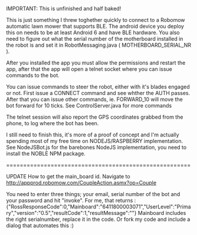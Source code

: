 

IMPORTANT: This is unfinished and half baked!

This is just something I threw toghether quickly to connect to a Robomow automatic lawn mower that supports BLE.
The android device you deploy this on needs to be at least Android 6 and have BLE hardware.
You also need to figure out what the serial number of the motherboard installed in the robot is and set it in RobotMessaging.java ( MOTHERBOARD_SERIAL_NR ).

After you installed the app you must allow the permissions and restart the app, 
after that the app will open a telnet socket where you can issue commands to the bot.

You can issue commands to steer the robot, either with it's blades engaged or not.
First issue a CONNECT command and see whther the AUTH passes. After that you can issue other commands, ie. FORWARD_10 will move the bot forward for 10 ticks.
See ControlServer.java for more commands

The telnet session will also report the GPS coordinates grabbed from the phone, to log where the bot has been.

I still need to finish this, it's more of a proof of concept and I'm actually spending most of my free time on NODEJS/RASPBERRY implementation.
See NodeJSBot.js for the barebones NodeJS implementation, you need to install the NOBLE NPM package.

======================================================

UPDATE
How to get the main_board id.
Navigate to http://appprod.robomow.com/CoupleAction.asmx?op=Couple

You need to enter three things; your email, serial number of the bot and your password and hit "invoke".
For me, that returns :
<string>{"RossResponseCode":0,"Mainboard":"6411800003071","UserLevel":"Primary","version":"0.5","resultCode":1,"resultMessage":""}</string>
Mainboard includes the right serialnumber, replace it in the code. Or fork my code and include a dialog that automates this :)


